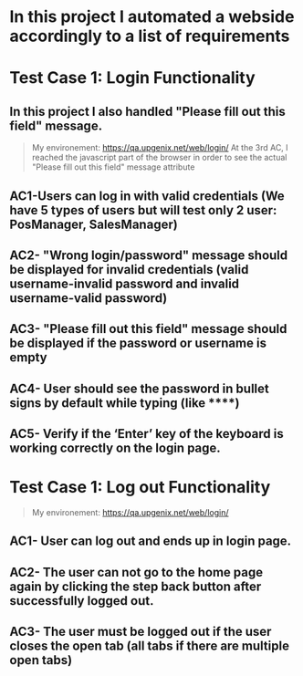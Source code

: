 # In this project I automated a webside accordingly to a list of requirements

# Test Case 1: Login Functionality

## In this project I also handled "Please fill out this field" message.
> My environement: https://qa.upgenix.net/web/login/
> At the 3rd AC, I reached the javascript part of the browser in order to see the actual "Please fill out this field" message attribute

## AC1-Users can log in with valid credentials (We have 5 types of users but will test only 2 user: PosManager, SalesManager)

## AC2- "Wrong login/password" message should be displayed for invalid credentials (valid username-invalid password and invalid username-valid password)

## AC3- "Please fill out this field" message should be displayed if the password or username is empty

## AC4- User should see the password in bullet signs by default while typing (like ****)

## AC5- Verify if the ‘Enter’ key of the keyboard is working correctly on the login page.



# Test Case 1: Log out Functionality
> My environement: https://qa.upgenix.net/web/login/

## AC1- User can log out and ends up in login page.

## AC2- The user can not go to the home page again by clicking the step back button after successfully logged out.

## AC3- The user must be logged out if the user closes the open tab (all tabs if there are multiple open tabs)
